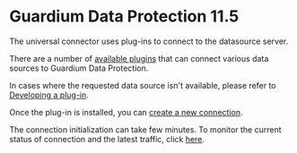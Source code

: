 # Guardium Data Protection 11.5

The universal connector uses plug-ins to connect to the datasource server.

There are a number of [available plugins](../docs/available_plugins.md) that can connect various data sources to Guardium Data Protection.

In cases where the requested data source isn't available, please refer to [Developing a plug-in](../docs/Guardium%20Data%20Protection/developing_plugins_gdp.md).

Once the plug-in is installed, you can [create a new connection](../docs/Guardium%20Data%20Protection/uc_config_gdp.md). 

The connection initialization can take few minutes. To monitor the current status of connection and the latest traffic, click [here](../docs/Guardium%20Data%20Protection/monitoring_GDP.md).
